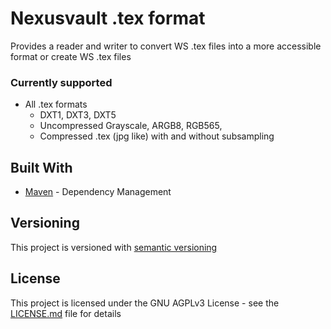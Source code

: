 # Nexusvault .tex format

Provides a reader and writer to convert WS .tex files into a more accessible format or create WS .tex files

### Currently supported

* All .tex formats
  * DXT1, DXT3, DXT5
  * Uncompressed Grayscale, ARGB8, RGB565,
  * Compressed .tex (jpg like) with and without subsampling

## Built With

* [Maven](https://maven.apache.org/) - Dependency Management

## Versioning

This project is versioned with [semantic versioning](http://semver.org/)

## License

This project is licensed under the GNU AGPLv3 License - see the [LICENSE.md](LICENSE.md) file for details

